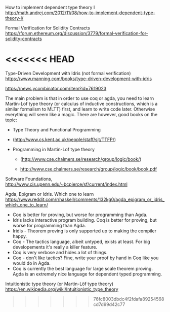 
How to implement dependent type theory I
http://math.andrej.com/2012/11/08/how-to-implement-dependent-type-theory-i/

Formal Verification for Solidity Contracts
https://forum.ethereum.org/discussion/3779/formal-verification-for-solidity-contracts


<<<<<<< HEAD
=======
Type-Driven Development with Idris (not formal verification)
https://www.manning.com/books/type-driven-development-with-idris


https://news.ycombinator.com/item?id=7619023

  The main problem is that in order to use coq or agda, you need to learn
  Martin-Lof type theory (or calculus of inductive constructions, which is a
  similar formalism to MLTT) first, and learn to write code later. Otherwise
  everything will seem like a magic. There are however, good books on the topic:

  * Type Theory and Functional Programming
  * (http://www.cs.kent.ac.uk/people/staff/sjt/TTFP/)

  * Programming in Martin-Lof type theory
    * (http://www.cse.chalmers.se/research/group/logic/book/)

    * http://www.cse.chalmers.se/research/group/logic/book/book.pdf


Software Foundations,
http://www.cis.upenn.edu/~bcpierce/sf/current/index.html

Agda, Epigram or Idris. Which one to learn
https://www.reddit.com/r/haskell/comments/132kg0/agda_epigram_or_idris_which_one_to_learn/

  - Coq is better for proving, but worse for programming than Agda.
  - Idris lacks interactive program building. Coq is better for proving, but worse for programming than Agda.
  - Iridis - Theorem proving is only supported up to making the compiler happy.
  - Coq - The tactics language, albeit untyped, exists at least. For big developements it's really a killer feature.
  - Coq is very verbose and hides a lot of things.
  - Coq - don't like tactics? Fine, write your proof by hand in Coq like you would do in Agda.
  - Coq is currently the best language for large scale theorem proving. Agda is an extremely nice language for dependent typed programming.  


Intuitionistic type theory (or Martin-Löf type theory)
https://en.wikipedia.org/wiki/Intuitionistic_type_theory


>>>>>>> 76fc8003dbdc4f2fdafa89254568cd7d99d42c77
